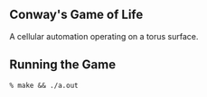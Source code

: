 Conway's Game of Life
---------------------

A cellular automation operating on a torus surface.

Running the Game
----------------

    % make && ./a.out
